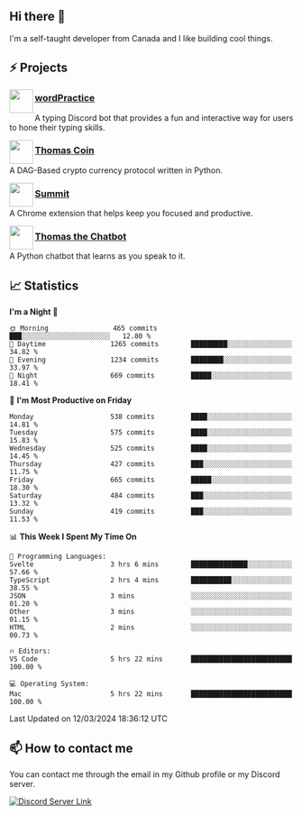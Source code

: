 <h2>Hi there 👋</h2>

<p>I'm a self-taught developer from Canada and I like building cool things.</p>

<h2>⚡ Projects</h2>

<img align="left" src="https://i.imgur.com/BIzs17V.png" width="42" height="42" />
<h3><a target="_blank" href="https://wordpractice.principle.sh/">wordPractice</a></h3>
<p>A typing Discord bot that provides a fun and interactive way for users to hone their typing skills.</p>

<img align="left" src="https://i.imgur.com/4FdQpgN.png" width="42" height="42" />
<h3><a href="https://github.com/principle105/thomas-coin">Thomas Coin</a></h3>
<p>A DAG-Based crypto currency protocol written in Python.</p>

<img align="left" src="https://i.imgur.com/Ly8Atho.png" width="42" height="42" />
<h3><a href="https://summit.sh/">Summit</a></h3>
<p>A Chrome extension that helps keep you focused and productive.</p>

<img align="left" src="https://i.imgur.com/hA9YF2s.png" width="42" height="42" />
<h3><a href="https://github.com/principle105/thomasthechatbot">Thomas the Chatbot</a></h3>
<p>A Python chatbot that learns as you speak to it.</p>

<h2>📈 Statistics</h2>

<!--START_SECTION:waka-->
**I'm a Night 🦉** 

```text
🌞 Morning                465 commits         ███░░░░░░░░░░░░░░░░░░░░░░   12.80 % 
🌆 Daytime                1265 commits        █████████░░░░░░░░░░░░░░░░   34.82 % 
🌃 Evening                1234 commits        ████████░░░░░░░░░░░░░░░░░   33.97 % 
🌙 Night                  669 commits         █████░░░░░░░░░░░░░░░░░░░░   18.41 % 
```
📅 **I'm Most Productive on Friday** 

```text
Monday                   538 commits         ████░░░░░░░░░░░░░░░░░░░░░   14.81 % 
Tuesday                  575 commits         ████░░░░░░░░░░░░░░░░░░░░░   15.83 % 
Wednesday                525 commits         ████░░░░░░░░░░░░░░░░░░░░░   14.45 % 
Thursday                 427 commits         ███░░░░░░░░░░░░░░░░░░░░░░   11.75 % 
Friday                   665 commits         █████░░░░░░░░░░░░░░░░░░░░   18.30 % 
Saturday                 484 commits         ███░░░░░░░░░░░░░░░░░░░░░░   13.32 % 
Sunday                   419 commits         ███░░░░░░░░░░░░░░░░░░░░░░   11.53 % 
```


📊 **This Week I Spent My Time On** 

```text
💬 Programming Languages: 
Svelte                   3 hrs 6 mins        ██████████████░░░░░░░░░░░   57.66 % 
TypeScript               2 hrs 4 mins        ██████████░░░░░░░░░░░░░░░   38.55 % 
JSON                     3 mins              ░░░░░░░░░░░░░░░░░░░░░░░░░   01.20 % 
Other                    3 mins              ░░░░░░░░░░░░░░░░░░░░░░░░░   01.15 % 
HTML                     2 mins              ░░░░░░░░░░░░░░░░░░░░░░░░░   00.73 % 

🔥 Editors: 
VS Code                  5 hrs 22 mins       █████████████████████████   100.00 % 

💻 Operating System: 
Mac                      5 hrs 22 mins       █████████████████████████   100.00 % 
```


 Last Updated on 12/03/2024 18:36:12 UTC
<!--END_SECTION:waka-->

<h2>📫 How to contact me</h2>

You can contact me through the email in my Github profile or my Discord server.

[![Discord Server Link](https://dcbadge.vercel.app/api/server/DHnk46C)](https://discord.gg/DHnk46C)

